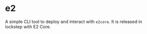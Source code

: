 # e2

A simple CLI tool to deploy and interact with `e2core`. It is released in lockstep with E2 Core.
